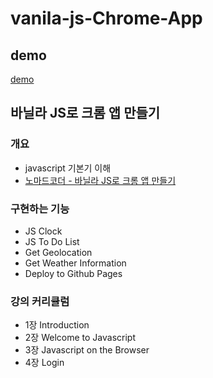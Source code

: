 # vanila-js-Chrome-App

## demo
<a href="https://leemihzy.github.io/momentum">demo</a>

## 바닐라 JS로 크롬 앱 만들기

### 개요

- javascript 기본기 이해
- [노마드코더 - 바닐라 JS로 크롬 앱 만들기](https://nomadcoders.co/javascript-for-beginners)

### 구현하는 기능

- JS Clock
- JS To Do List
- Get Geolocation
- Get Weather Information
- Deploy to Github Pages

### 강의 커리큘럼

- 1장 Introduction
- 2장 Welcome to Javascript
- 3장 Javascript on the Browser
- 4장 Login
